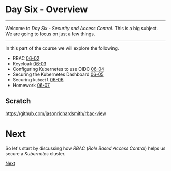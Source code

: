# Day Six - Overview

---

Welcome to _Day Six - Security and Access Control_.  This is a big subject.  We are going to focus on just a few things.

---

In this part of the course we will explore the following.

* RBAC [06-02](06-02.md)
* Keycloak [06-03](06-03.md)
* Configuring Kubernetes to use OIDC [06-04](06-04.md)
* Securing the Kubernetes Dashboard [06-05](06-05.md)
* Securing `kubectl` [06-06](06-06.md)
* Homework [06-07](06-07.md)

## Scratch

https://github.com/jasonrichardsmith/rbac-view


# Next

So let's start by discussing how _RBAC_ (_Role Based Access Control_) helps us secure a _Kubernetes_ cluster.

[Next](06-02.md)

